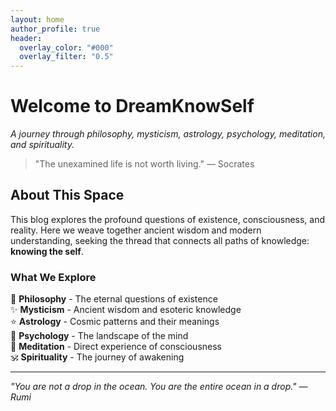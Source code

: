 ```yaml
---
layout: home
author_profile: true
header:
  overlay_color: "#000"
  overlay_filter: "0.5"
---
```


# Welcome to DreamKnowSelf

*A journey through philosophy, mysticism, astrology, psychology, meditation, and spirituality.*

> "The unexamined life is not worth living." — Socrates

## About This Space

This blog explores the profound questions of existence, consciousness, and reality. Here we weave together ancient wisdom and modern understanding, seeking the thread that connects all paths of knowledge: **knowing the self**.

### What We Explore

🌙 **Philosophy** - The eternal questions of existence  
✨ **Mysticism** - Ancient wisdom and esoteric knowledge  
⭐ **Astrology** - Cosmic patterns and their meanings  
🧠 **Psychology** - The landscape of the mind  
🧘 **Meditation** - Direct experience of consciousness  
🕉️ **Spirituality** - The journey of awakening  

---

*"You are not a drop in the ocean. You are the entire ocean in a drop." — Rumi*
